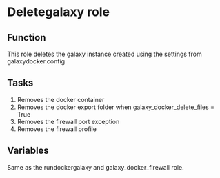 # Deletegalaxy role

## Function
This role deletes the galaxy instance created using the settings from galaxydocker.config

## Tasks
1. Removes the docker container
2. Removes the docker export folder when galaxy_docker_delete_files = True
3. Removes the firewall port exception
4. Removes the firewall profile

## Variables
Same as the rundockergalaxy and galaxy_docker_firewall role.
